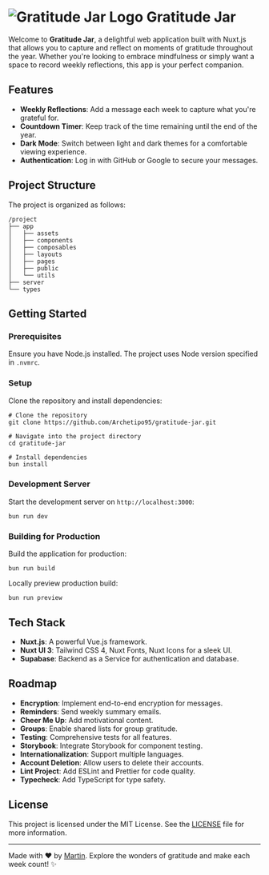 # ![Gratitude Jar Logo](https://raw.githubusercontent.com/Archetipo95/gratitude-jar/refs/heads/main/app/public/favicon.ico) Gratitude Jar

Welcome to **Gratitude Jar**, a delightful web application built with Nuxt.js that allows you to capture and reflect on moments of gratitude throughout the year. Whether you're looking to embrace mindfulness or simply want a space to record weekly reflections, this app is your perfect companion.

## Features

- **Weekly Reflections**: Add a message each week to capture what you're grateful for.
- **Countdown Timer**: Keep track of the time remaining until the end of the year.
- **Dark Mode**: Switch between light and dark themes for a comfortable viewing experience.
- **Authentication**: Log in with GitHub or Google to secure your messages.

## Project Structure

The project is organized as follows:

```
/project
├── app
│   ├── assets
│   ├── components
│   ├── composables
│   ├── layouts
│   ├── pages
│   ├── public
│   └── utils
├── server
└── types
```

## Getting Started

### Prerequisites

Ensure you have Node.js installed. The project uses Node version specified in `.nvmrc`.

### Setup

Clone the repository and install dependencies:

```
# Clone the repository
git clone https://github.com/Archetipo95/gratitude-jar.git

# Navigate into the project directory
cd gratitude-jar

# Install dependencies
bun install
```

### Development Server

Start the development server on `http://localhost:3000`:

```
bun run dev
```

### Building for Production

Build the application for production:

```
bun run build
```

Locally preview production build:

```
bun run preview
```

## Tech Stack

- **Nuxt.js**: A powerful Vue.js framework.
- **Nuxt UI 3**: Tailwind CSS 4, Nuxt Fonts, Nuxt Icons for a sleek UI.
- **Supabase**: Backend as a Service for authentication and database.

## Roadmap

- **Encryption**: Implement end-to-end encryption for messages.
- **Reminders**: Send weekly summary emails.
- **Cheer Me Up**: Add motivational content.
- **Groups**: Enable shared lists for group gratitude.
- **Testing**: Comprehensive tests for all features.
- **Storybook**: Integrate Storybook for component testing.
- **Internationalization**: Support multiple languages.
- **Account Deletion**: Allow users to delete their accounts.
- **Lint Project**: Add ESLint and Prettier for code quality.
- **Typecheck**: Add TypeScript for type safety.

## License

This project is licensed under the MIT License. See the [LICENSE](LICENSE) file for more information.

---

Made with ❤️ by [Martin](https://github.com/Archetipo95). Explore the wonders of gratitude and make each week count! ✨
